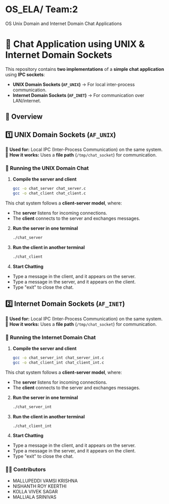 # OS_ELA/ Team:2
OS Unix Domain and Internet Domain Chat Applications
# 📢 Chat Application using UNIX & Internet Domain Sockets

This repository contains **two implementations** of a **simple chat application** using **IPC sockets**:
- **UNIX Domain Sockets (`AF_UNIX`)** → For local inter-process communication.
- **Internet Domain Sockets (`AF_INET`)** → For communication over LAN/internet.

## 📜 Overview
## 1️⃣ UNIX Domain Sockets (`AF_UNIX`)
📍 **Used for:** Local IPC (Inter-Process Communication) on the same system.  
📍 **How it works:** Uses a **file path** (`/tmp/chat_socket`) for communication.  

### 🚀 Running the UNIX Domain Chat
1. **Compile the server and client**
   ```bash
   gcc -o chat_server chat_server.c
   gcc -o chat_client chat_client.c

This chat system follows a **client-server model**, where:
- The **server** listens for incoming connections.
- The **client** connects to the server and exchanges messages.

2. **Run the server in one terminal**
   ```bash
   ./chat_server
   
3. **Run the client in another terminal**
   ```bash
   ./chat_client

4. **Start Chatting**
- Type a message in the client, and it appears on the server.
- Type a message in the server, and it appears on the client.
- Type "exit" to close the chat.

## 2️⃣ Internet Domain Sockets (`AF_INET`)
📍 **Used for:** Local IPC (Inter-Process Communication) on the same system.  
📍 **How it works:** Uses a **file path** (`/tmp/chat_socket`) for communication.  

### 🚀 Running the Internet Domain Chat
1. **Compile the server and client**
   ```bash
   gcc -o chat_server_int chat_server_int.c
   gcc -o chat_client_int chat_client_int.c

This chat system follows a **client-server model**, where:
- The **server** listens for incoming connections.
- The **client** connects to the server and exchanges messages.

2. **Run the server in one terminal**
   ```bash
   ./chat_server_int
   
3. **Run the client in another terminal**
   ```bash
   ./chat_client_int

4. **Start Chatting**
- Type a message in the client, and it appears on the server.
- Type a message in the server, and it appears on the client.
- Type "exit" to close the chat.

### 👨‍💻 Contributors
- MALLUPEDDI VAMSI KRISHNA
- NISHANTH ROY KEERTHI
- KOLLA VIVEK SAGAR
- MALLIALA SRINIVAS
